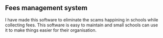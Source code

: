 <h2>Fees management system</h2>
<p>I have made this software to eliminate the scams happining in schools while collecting fees. This software is easy to maintain and small schools can use it to make things easier for their organisation.</p>



